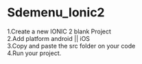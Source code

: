 # Sdemenu_Ionic2

1.Create a new IONIC 2 blank Project<br>
2.Add platform android || iOS<br>
3.Copy and paste the src folder on your code<br>
4.Run your project.<br>
